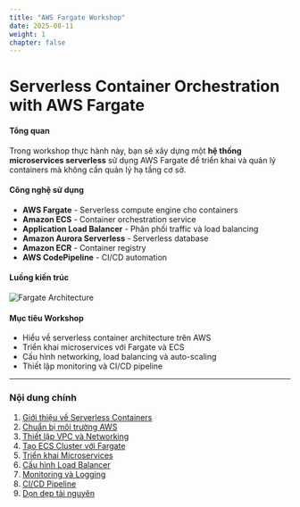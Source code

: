 ```yaml
---
title: "AWS Fargate Workshop"
date: 2025-08-11
weight: 1
chapter: false
---
```


# Serverless Container Orchestration with AWS Fargate
#### Tổng quan

Trong workshop thực hành này, bạn sẽ xây dựng một **hệ thống microservices serverless** sử dụng AWS Fargate để triển khai và quản lý containers mà không cần quản lý hạ tầng cơ sở.

#### Công nghệ sử dụng

- **AWS Fargate** - Serverless compute engine cho containers
- **Amazon ECS** - Container orchestration service
- **Application Load Balancer** - Phân phối traffic và load balancing
- **Amazon Aurora Serverless** - Serverless database
- **Amazon ECR** - Container registry
- **AWS CodePipeline** - CI/CD automation

#### Luồng kiến trúc

![Fargate Architecture](https://trungquangnguyeen.github.io/Serverless-Container-Orchestration/images/00/0000.png?featherlight=false&width=90pc)

#### Mục tiêu Workshop

- Hiểu về serverless container architecture trên AWS
- Triển khai microservices với Fargate và ECS
- Cấu hình networking, load balancing và auto-scaling
- Thiết lập monitoring và CI/CD pipeline

---
### Nội dung chính

1. [Giới thiệu về Serverless Containers](1-introduction/)
2. [Chuẩn bị môi trường AWS](2-prerequisites/)
3. [Thiết lập VPC và Networking](3-VPC%20and%20Networking%20Setup/)
4. [Tạo ECS Cluster với Fargate](4-Create%20ECS%20Cluster%20with%20Fargate/)
5. [Triển khai Microservices](5-Deploying%20Microservices/)
6. [Cấu hình Load Balancer](6-load-balancer/)
7. [Monitoring và Logging](7-monitoring/)
8. [CI/CD Pipeline](8-cicd/)
9. [Dọn dẹp tài nguyên](9-cleanup/)
